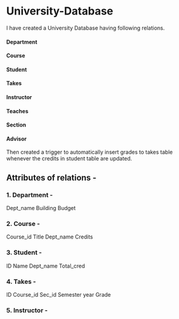 # University-Database
I have created a University Database having following relations. 
#### Department
#### Course
#### Student
#### Takes
#### Instructor
#### Teaches
#### Section
#### Advisor

Then created a trigger to automatically insert grades to takes table whenever the credits in student table are updated.

## Attributes of relations - 
### 1. Department - 
Dept_name
Building
Budget

### 2. Course - 
Course_id
Title
Dept_name
Credits

### 3. Student - 
ID
Name
Dept_name
Total_cred

### 4. Takes - 
ID
Course_id
Sec_id
Semester
year
Grade

### 5. Instructor - 
